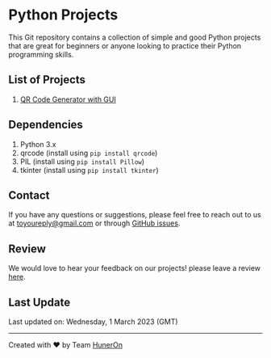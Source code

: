 # Python Projects
This Git repository contains a collection of simple and good Python projects that are great for beginners or anyone looking to practice their Python programming skills.

## List of Projects
1.  [QR Code Generator with GUI](https://github.com/huneron/pythonProjects/tree/qr_code_with_GUI)

## Dependencies
1.  Python 3.x
2. qrcode (install using `pip install qrcode`)
3. PIL (install using `pip install Pillow`)
4. tkinter (install using `pip install tkinter`)

## Contact
If you have any questions or suggestions, please feel free to reach out to us at toyoureply@gmail.com or through [GitHub issues](https://github.com/huneron/pythonProjects/issues).

## Review
We would love to hear your feedback on our projects! please leave a review [here](https://huneron.site/contact).

## Last Update
Last updated on: Wednesday, 1 March 2023 (GMT)

---

Created with :heart: by Team [HunerOn](https://huneron.site/)
